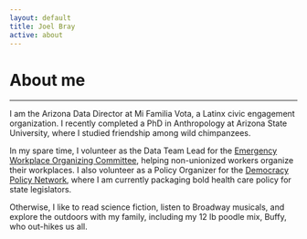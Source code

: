 ```yaml
---
layout: default
title: Joel Bray
active: about
---
```


<p><h1>About me</h1></p>

___

I am the Arizona Data Director at Mi Familia Vota, a Latinx civic engagement organization. 
I recently completed a PhD in Anthropology at Arizona State University, where I 
studied friendship among wild chimpanzees.

In my spare time, I volunteer as the Data Team Lead for the [Emergency Workplace Organizing Committee](https://workerorganizing.org/), helping
non-unionized workers organize their workplaces. I also volunteer as a Policy Organizer for the [Democracy Policy Network](https://democracypolicy.network/), 
where I am currently packaging bold health care policy for state legislators.

Otherwise, I like to read science fiction, listen to Broadway musicals, and explore the 
outdoors with my family, including my 12 lb poodle mix, Buffy, who out-hikes us all.